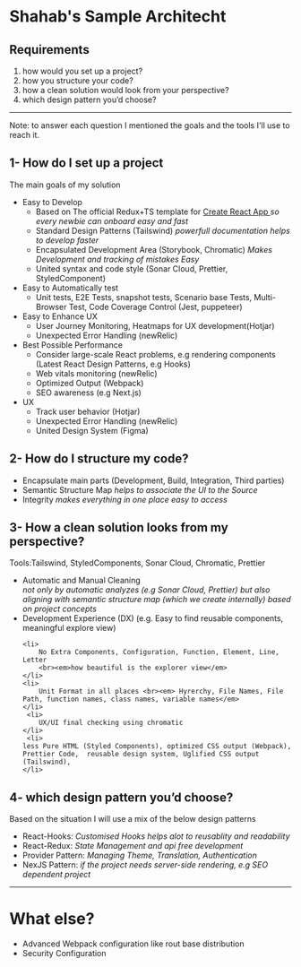 # Shahab's Sample Architecht

## Requirements

<ol>
    <li>
        how would you set up a project?
    </li>
    <li>how you structure your code?</li>
    <li>how a clean solution would look from your perspective?</li>
    <li>which design pattern you’d choose?</li>
</ol>
<hr/>

Note: to answer each question I mentioned the goals and the tools I'll use to reach it.

## 1- How do I set up a project

The main goals of my solution

<ul>
    <li>Easy to Develop
        <ul>
            <li>
                Based on The official Redux+TS template for <a href="https://github.com/facebook/create-react-app" >Create React App </a> <em> so every newbie can onboard easy and fast</em>
            </li>
            <li>
                Standard Design Patterns (Tailswind)
                <em>powerfull documentation helps to develop faster</em>
            </li>
            <li>
                Encapsulated Development Area (Storybook, Chromatic)
                <em>Makes Development and tracking of mistakes Easy </em>
            </li>
            <li>
                United syntax and code style (Sonar Cloud, Prettier, StyledComponent)
            </li>
        </ul>
    </li>
    <li>Easy to Automatically test
        <ul>
            <li>
                Unit tests, E2E Tests, snapshot tests, Scenario base Tests, Multi-Browser Test, Code Coverage Control (Jest, puppeteer)
            </li>
        </ul>
    </li>
    <li>Easy to Enhance UX
        <ul>
            <li>
                User Journey Monitoring, Heatmaps for UX development(Hotjar)
            </li>
            <li>
                Unexpected Error Handling (newRelic)
            </li>
        </ul>
    </li>
    <li>Best Possible Performance
        <ul>
            <li>
                Consider large-scale React problems, e.g rendering components (Latest React Design Patterns, e.g Hooks)
            </li>
            <li>
            Web vitals monitoring (newRelic)
            </li>
            <li>
                Optimized Output (Webpack)
            </li>
            <li>
                SEO awareness (e.g Next.js)
            </li>
        </ul>
    </li>
    <li>UX 
        <ul>
            <li>
                Track user behavior (Hotjar)
            </li>
            <li>
            Unexpected Error Handling (newRelic)
            </li>
            <li>
                United Design System (Figma)
            </li>
        </ul>
    </li>
</ul>

## 2- How do I structure my code?

<ul>
    <li>
    Encapsulate main parts (Development, Build, Integration, Third parties)</li>
    <li>
        Semantic Structure Map <em>helps to associate the UI to the Source</em>
    </li>
    <li>
        Integrity  <em> makes everything in one place easy to access </em>
    </li>
</ul>

## 3- How a clean solution looks from my perspective?

Tools:Tailswind, StyledComponents, Sonar Cloud, Chromatic, Prettier

<ul>
     <li>
        Automatic and Manual Cleaning <br><em> not only by automatic analyzes (e.g Sonar Cloud, Prettier) but also aligning with semantic structure map (which we create internally) based on project concepts</em>
    </li>
     <li>
        Development Experience (DX) (e.g. Easy to find reusable components, meaningful explore view)
    </li>
    
    <li>
        No Extra Components, Configuration, Function, Element, Line, Letter
        <br><em>how beautiful is the explorer view</em>
    </li>
    <li>
        Unit Format in all places <br><em> Hyrerchy, File Names, File Path, function names, class names, variable names</em>
    </li>
     <li>
        UX/UI final checking using chromatic
    </li>
     <li>
    less Pure HTML (Styled Components), optimized CSS output (Webpack), Prettier Code,  reusable design system, Uglified CSS output (Tailswind),
    </li>
    
   
     
   
</ul>

## 4- which design pattern you’d choose?

Based on the situation I will use a mix of the below design patterns

<ul>
    <li>
        React-Hooks: <em>Customised Hooks helps alot to reusablity and readability </em>
    </li>
    <li>
        React-Redux: <em>State Management and api free development</em>
    </li>
    <li>
        Provider Pattern: <em>Managing Theme, Translation, Authentication</em>
    </li>
    <li>
        NexJS Pattern: <em>if the project needs server-side rendering, e.g SEO dependent project</em>
    </li>
</ul>
<hr>

# What else?

<ul>
<li>
Advanced Webpack configuration like rout base distribution

</li>
<li>
Security Configuration
</li>
</ul>

